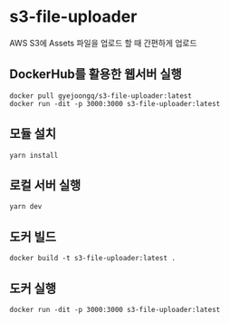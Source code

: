 # s3-file-uploader
AWS S3에 Assets 파일을 업로드 할 때 간편하게 업로드

## DockerHub를 활용한 웹서버 실행
```
docker pull gyejoongq/s3-file-uploader:latest
docker run -dit -p 3000:3000 s3-file-uploader:latest
```

## 모듈 설치
```
yarn install
```

## 로컬 서버 실행
```
yarn dev
```

## 도커 빌드
```
docker build -t s3-file-uploader:latest .
```

## 도커 실행
```
docker run -dit -p 3000:3000 s3-file-uploader:latest
```
